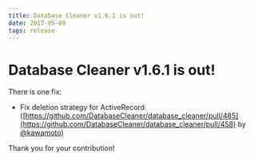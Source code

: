 ```yaml
---
title: Database Cleaner v1.6.1 is out!
date: 2017-05-09
tags: release
---
```


# Database Cleaner v1.6.1 is out!

There is one fix:

* Fix deletion strategy for ActiveRecord ([https://github.com/DatabaseCleaner/database_cleaner/pull/485](https://github.com/DatabaseCleaner/database_cleaner/pull/458) by [@kawamoto](https://github.com/kawamoto))

Thank you for your contribution!
